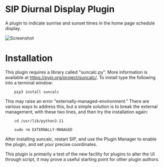 SIP Diurnal Display Plugin
=======================

A plugin to indicate sunrise and sunset times in the home page schedule display.

![Screenshot](https://github.com/user-attachments/assets/9f9c539f-3dcb-40f8-98f0-fdb103a160f7)

Installation
============
This plugin requires a library called "suncalc.py".  More information is available at https://pypi.org/project/suncalc/.
To install type the following into a terminal window:

```
    pip3 install suncalc
```

This may raise an error "externally-managed-environment."  There are various ways to address this, but a simple solution
is to break the external management, with these two lines, and then try the installation again:

```
    cd /usr/lib/python3.11

    sudo rm EXTERNALLY-MANAGED
```

After installing suncalc, restart SIP, and use the Plugin Manager to enable the plugin, and set your precise coordinates.

This plugin is primarily a test of the new facility for plugins to alter the UI through script, it may prove a useful starting point
for other plugin authors.
